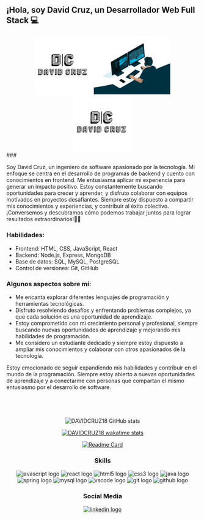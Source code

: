 ## ¡Hola, soy David Cruz, un Desarrollador Web Full Stack 💻

###
<div align="center">
  <img align="center" height="150" src="imagenes/logo.jpg" />

  <img align="center" height="150" src="imagenes/giphy.gif" />

  <img align="center" height="150" src="imagenes/logo.jpg" />
</div>
###

<p align="left">Soy David Cruz, un ingeniero de software apasionado por la tecnología. Mi enfoque se centra en el desarrollo de programas de backend y cuento con conocimientos en frontend. Me entusiasma aplicar mi experiencia para generar un impacto positivo. Estoy constantemente buscando oportunidades para crecer y aprender, y disfruto colaborar con equipos motivados en proyectos desafiantes. Siempre estoy dispuesto a compartir mis conocimientos y experiencias, y contribuir al éxito colectivo. ¡Conversemos y descubramos cómo podemos trabajar juntos para lograr resultados extraordinarios!👨‍💻</p>


### Habilidades:

- Frontend: HTML, CSS, JavaScript, React
- Backend: Node.js, Express, MongoDB
- Base de datos: SQL, MySQL, PostgreSQL
- Control de versiones: Git, GitHub

### Algunos aspectos sobre mí:

- Me encanta explorar diferentes lenguajes de programación y herramientas tecnológicas.
- Disfruto resolviendo desafíos y enfrentando problemas complejos, ya que cada solución es una oportunidad de aprendizaje.
- Estoy comprometido con mi crecimiento personal y profesional, siempre buscando nuevas oportunidades de aprendizaje y mejorando mis habilidades de programación.
- Me considero un estudiante dedicado y siempre estoy dispuesto a ampliar mis conocimientos y colaborar con otros apasionados de la tecnología.

Estoy emocionado de seguir expandiendo mis habilidades y contribuir en el mundo de la programación. Siempre estoy abierto a nuevas oportunidades de aprendizaje y a conectarme con personas que compartan el mismo entusiasmo por el desarrollo de software.

###

<br clear="both">
<br clear="both">

<div align="center">

![DAVIDCRUZ18 GitHub stats](https://github-readme-stats.vercel.app/api?username=DAVIDCRUZ18&show_icons=true&theme=transparent)

[![DAVIDCRUZ18 wakatime stats](https://github-readme-stats.vercel.app/api/wakatime?username=DAVIDCRUZ18)](https://github.com/DAVIDCRUZ18/github-readme-stats)

[![Readme Card](https://github-readme-stats.vercel.app/api/pin/?username=DAVIDCRUZ18&repo=github-readme-stats)](https://github.com/DAVIDCRUZ18/github-readme-stats)

###

<h3 align="center">Skills</h3>
<div align="center">
  <img src="https://cdn.jsdelivr.net/gh/devicons/devicon/icons/javascript/javascript-original.svg" height="30" width="42" alt="javascript logo"  />
  <img src="https://cdn.jsdelivr.net/gh/devicons/devicon/icons/react/react-original.svg" height="30" width="42" alt="react logo"  />
  <img src="https://cdn.jsdelivr.net/gh/devicons/devicon/icons/html5/html5-original.svg" height="30" width="42" alt="html5 logo"  />
  <img src="https://cdn.jsdelivr.net/gh/devicons/devicon/icons/css3/css3-original.svg" height="30" width="42" alt="css3 logo"  />
  <img src="https://cdn.jsdelivr.net/gh/devicons/devicon/icons/java/java-original.svg" height="30" width="42" alt="java logo"  />
  <img src="https://cdn.jsdelivr.net/gh/devicons/devicon/icons/spring/spring-original.svg" height="30" width="42" alt="spring logo"  />
  <img src="https://cdn.jsdelivr.net/gh/devicons/devicon/icons/mysql/mysql-original.svg" height="30" width="42" alt="mysql logo"  />
    <img src="https://cdn.jsdelivr.net/gh/devicons/devicon/icons/vscode/vscode-original.svg" height="30" width="42" alt="vscode logo"  />
  <img src="https://cdn.jsdelivr.net/gh/devicons/devicon/icons/git/git-original.svg" height="30" width="42" alt="git logo"  />
  <img src="https://cdn.jsdelivr.net/gh/devicons/devicon/icons/github/github-original.svg" height="30" width="42" alt="github logo"  />
</div>

###
<h3 align="center">Social Media</h3>
<div align="center">
  <a href="https://www.linkedin.com/in/davidcruzpro/" target="_blank">
    <img src="https://img.shields.io/static/v1?message=LinkedIn&logo=linkedin&label=&color=0077B5&logoColor=white&labelColor=&style=plastic" height="35" alt="linkedin logo"  />
  </a>
</div>

###

<br clear="both">
